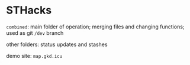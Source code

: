 # STHacks

`combined`: main folder of operation;  merging files and changing functions; used as git `/dev` branch

other folders: status updates and stashes



demo site: `map.gkd.icu`





